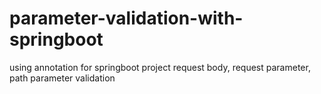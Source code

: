 # parameter-validation-with-springboot
using annotation for springboot project request body, request parameter, path parameter validation
